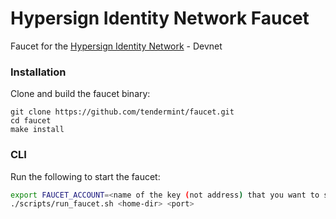 # Hypersign Identity Network Faucet

Faucet for the <a href="https://github.com/hypersign-protocol/hid-node">Hypersign Identity Network</a> - Devnet

### Installation

Clone and build the faucet binary:

```
git clone https://github.com/tendermint/faucet.git
cd faucet
make install
```

### CLI

Run the following to start the faucet:

```sh
export FAUCET_ACCOUNT=<name of the key (not address) that you want to set as faucet>
./scripts/run_faucet.sh <home-dir> <port>
```

